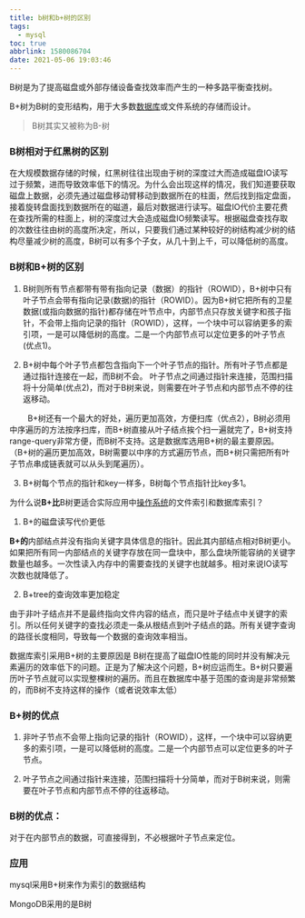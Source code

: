 ```yaml
---
title: b树和b+树的区别
tags:
  - mysql
toc: true
abbrlink: 1580086704
date: 2021-05-06 19:03:46
---
```


B树是为了提高磁盘或外部存储设备查找效率而产生的一种多路平衡查找树。

B+树为B树的变形结构，用于大多数[数据库](http://lib.csdn.net/base/mysql)或文件系统的存储而设计。

<!-- more -->

>B树其实又被称为B-树

### B树相对于红黑树的区别

在大规模数据存储的时候，红黑树往往出现由于树的深度过大而造成磁盘IO读写过于频繁，进而导致效率低下的情况。为什么会出现这样的情况，我们知道要获取磁盘上数据，必须先通过磁盘移动臂移动到数据所在的柱面，然后找到指定盘面，接着旋转盘面找到数据所在的磁道，最后对数据进行读写。磁盘IO代价主要花费在查找所需的柱面上，树的深度过大会造成磁盘IO频繁读写。根据磁盘查找存取的次数往往由树的高度所决定，所以，只要我们通过某种较好的树结构减少树的结构尽量减少树的高度，B树可以有多个子女，从几十到上千，可以降低树的高度。

### B树和B+树的区别

1. B树则所有节点都带有带有指向记录（数据）的指针（ROWID），B+树中只有叶子节点会带有指向记录(数据)的指针（ROWID）。因为B+树它把所有的卫星数据(或指向数据的指针)都存储在叶节点中，内部节点只存放关键字和孩子指针，不会带上指向记录的指针（ROWID），这样，一个块中可以容纳更多的索引项，一是可以降低树的高度。二是一个内部节点可以定位更多的叶子节点(优点1)。

2. B+树中每个叶子节点都包含指向下一个叶子节点的指针。所有叶子节点都是通过指针连接在一起，而B树不会。 叶子节点之间通过指针来连接，范围扫描将十分简单(优点2)，而对于B树来说，则需要在叶子节点和内部节点不停的往返移动。

　　 B+树还有一个最大的好处，遍历更加高效，方便扫库（优点2），B树必须用中序遍历的方法按序扫库，而B+树直接从叶子结点挨个扫一遍就完了，B+树支持range-query非常方便，而B树不支持。这是数据库选用B+树的最主要原因。（B+树的遍历更加高效，B树需要以中序的方式遍历节点，而B+树只需把所有叶子节点串成链表就可以从头到尾遍历）。

3. B+树每个节点的指针和key一样多，B树每个节点指针比key多1。

为什么说**B+比**B树更适合实际应用中[操作系统](http://lib.csdn.net/base/operatingsystem)的文件索引和数据库索引？

1) B+的磁盘读写代价更低

**B+的**内部结点并没有指向关键字具体信息的指针。因此其内部结点相对B树更小。如果把所有同一内部结点的关键字存放在同一盘块中，那么盘块所能容纳的关键字数量也越多。一次性读入内存中的需要查找的关键字也就越多。相对来说IO读写次数也就降低了。

2) B+tree的查询效率更加稳定

由于非叶子结点并不是最终指向文件内容的结点，而只是叶子结点中关键字的索引。所以任何关键字的查找必须走一条从根结点到叶子结点的路。所有关键字查询的路径长度相同，导致每一个数据的查询效率相当。

数据库索引采用B+树的主要原因是 B树在提高了磁盘IO性能的同时并没有解决元素遍历的效率低下的问题。正是为了解决这个问题，B+树应运而生。B+树只要遍历叶子节点就可以实现整棵树的遍历。而且在数据库中基于范围的查询是非常频繁的，而B树不支持这样的操作（或者说效率太低）

### B+树的优点

1. 非叶子节点不会带上指向记录的指针（ROWID），这样，一个块中可以容纳更多的索引项，一是可以降低树的高度。二是一个内部节点可以定位更多的叶子节点。

2. 叶子节点之间通过指针来连接，范围扫描将十分简单，而对于B树来说，则需要在叶子节点和内部节点不停的往返移动。

### B树的优点：

对于在内部节点的数据，可直接得到，不必根据叶子节点来定位。

### 应用

mysql采用B+树来作为索引的数据结构

MongoDB采用的是B树